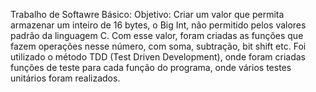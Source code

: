 <h>Trabalho de Softawre Básico:</h>
Objetivo: Criar um valor que permita armazenar um inteiro de 16 bytes, o Big Int, não permitido pelos valores padrão da linguagem C. Com esse valor, foram criadas as funções que fazem operações nesse número, com soma, subtração, bit shift etc. 
Foi utilizado o método TDD (Test Driven Development), onde foram criadas funções de teste para cada função do programa, onde vários testes unitários foram realizados.

